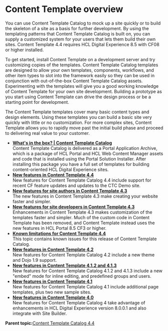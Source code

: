 # Content Template overview 

You can use Content Template Catalog to mock up a site quickly or to build the skeleton of a site as a basis for further development. By using the templating patterns that Content Template Catalog is built on, you can supply a customized system for your users that lets them build their own sites. Content Template 4.4 requires HCL Digital Experience 8.5 with CF08 or higher installed.

To get started, install Content Template on a development server and try customizing copies of the templates. Content Template Catalog templates are designed to allow your own templates, components, workflows, and other item types to slot into the framework easily so they can be used in conjunction with out-of-the-box Content Template Catalog assets. Experimenting with the templates will give you a good working knowledge of Content Template for your own site development. Building a prototype as you start using Content Template can drive the design process or be a starting point for development.

The Content Template templates cover many basic content types and design elements. Using these templates you can build a basic site very quickly with little or no customization. For more complex sites, Content Template allows you to rapidly move past the initial build phase and proceed to delivering real value to your customer.

-   **[What's in the box? \| Content Template Catalog](../ctc/ctc_overview_comp.md)**  
Content Template Catalog is delivered as a Portal Application Archive, which is a package of HCL Portal and HCL Web Content Manager assets and code that is installed using the Portal Solution Installer. After installing this package you have a full set of templates for building content-oriented HCL Digital Experience sites.
-   **[New features in Content Template 4.4 ](../ctc/ctc_whatsnew-4-4.md)**  
New features for Content Template Catalog 4.4 include support for recent CF feature updates and updates to the CTC Demo site.
-   **[New features for site authors in Content Template 4.3 ](../ctc/ctc_whatsnew-4-3_authors.md)**  
The new features in Content Template 4.3 make creating your website faster and simpler.
-   **[New features for site developers in Content Template 4.3 ](../ctc/ctc_whatsnew-4-3.md)**  
Enhancements in Content Template 4.3 makes customization of the templates faster and simpler. Much of the custom code in Content Template has been removed, and Content Template instead uses the new features in HCL Portal 8.5 CF3 or higher.
-   **[Known limitations for Content Template 4.4 ](../ctc/ctc_issues.md)**  
This topic contains known issues for this release of Content Template Catalog.
-   **[New features in Content Template 4.2 ](../ctc/ctc_whatsnew-4-2.md)**  
New features for Content Template Catalog 4.2 include a new theme and Dojo 1.9 support.
-   **[New features in Content Template 4.1.2 and 4.1.3 ](../ctc/ctc_whatsnew-4-1-2.md)**  
New features for Content Template Catalog 4.1.2 and 4.1.3 include a new "embed" mode for inline editing, and predefined groups and users.
-   **[New features in Content Template 4.1 ](../ctc/ctc_whatsnew-4-1.md)**  
New features for Content Template Catalog 4.1 include additional page templates, plus two new sample sites.
-   **[New features in Content Template 4.0 ](../ctc/ctc_whatsnew.md)**  
New features for Content Template Catalog 4 take advantage of enhancements in HCL Digital Experience version 8.0.0.1 and also integrate with Site Builder.

**Parent topic:**[Content Template Catalog 4.4 ](../ctc/ctc_intro.md)

